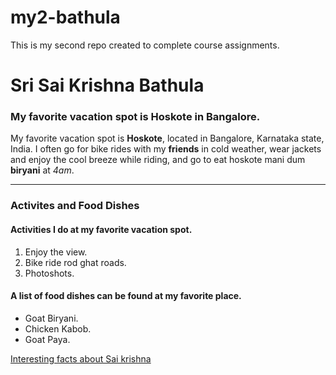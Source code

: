 # my2-bathula
This is my second repo created to complete course assignments.<br>
# Sri Sai Krishna Bathula<br>
### My favorite vacation spot is Hoskote in Bangalore.<br>
My favorite vacation spot is **Hoskote**, located in Bangalore, Karnataka state, India. I often go for bike rides with my **friends** in cold weather, wear jackets and enjoy the cool breeze while riding, and go to eat hoskote mani dum **biryani** at *4am*. 


***
### Activites and Food Dishes
#### Activities I do at my favorite vacation spot.
1. Enjoy the view.
2. Bike ride rod ghat roads.
3. Photoshots.

#### A list of food dishes can be found at my favorite place.
* Goat Biryani.
* Chicken Kabob.
* Goat Paya.

[Interesting facts about Sai krishna](https://github.com/saikrishna1419/my2-bathula/blob/main/MyStats.md)
